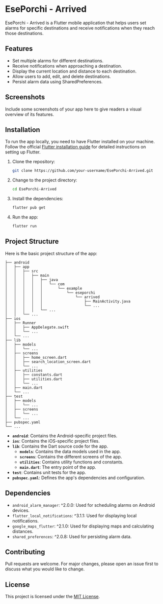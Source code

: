 # EsePorchi - Arrived

EsePorchi - Arrived is a Flutter mobile application that helps users set alarms for specific destinations and receive notifications when they reach those destinations.

## Features

- Set multiple alarms for different destinations.
- Receive notifications when approaching a destination.
- Display the current location and distance to each destination.
- Allow users to add, edit, and delete destinations.
- Persist alarm data using SharedPreferences.

## Screenshots

Include some screenshots of your app here to give readers a visual overview of its features.

## Installation

To run the app locally, you need to have Flutter installed on your machine. Follow the official [Flutter installation guide](https://flutter.dev/docs/get-started/install) for detailed instructions on setting up Flutter.

1. Clone the repository:

   ```bash
   git clone https://github.com/your-username/EsePorchi-Arrived.git
   ```

2. Change to the project directory:

   ```bash
   cd EsePorchi-Arrived
   ```

3. Install the dependencies:

   ```bash
   flutter pub get
   ```

4. Run the app:

   ```bash
   flutter run
   ```

## Project Structure

Here is the basic project structure of the app:

```
├── android
│   ├── app
│   │   ├── src
│   │   │   ├── main
│   │   │   │   ├── java
│   │   │   │   │   └── com
│   │   │   │   │       └── example
│   │   │   │   │           └── eseporchi
│   │   │   │   │               └── arrived
│   │   │   │   │                   ├── MainActivity.java
│   │   │   │   │                   └── ...
│   │   │   │   └── ...
│   │   └── ...
├── ios
│   ├── Runner
│   │   ├── AppDelegate.swift
│   │   └── ...
│   └── ...
├── lib
│   ├── models
│   │   └── ...
│   ├── screens
│   │   ├── home_screen.dart
│   │   ├── search_location_screen.dart
│   │   └── ...
│   ├── utilities
│   │   ├── constants.dart
│   │   ├── utilities.dart
│   │   └── ...
│   ├── main.dart
│   └── ...
├── test
│   ├── models
│   │   └── ...
│   ├── screens
│   │   └── ...
│   └── ...
├── pubspec.yaml
└── ...
```

- **`android`**: Contains the Android-specific project files.
- **`ios`**: Contains the iOS-specific project files.
- **`lib`**: Contains the Dart source code for the app.
  - **`models`**: Contains the data models used in the app.
  - **`screens`**: Contains the different screens of the app.
  - **`utilities`**: Contains utility functions and constants.
  - **`main.dart`**: The entry point of the app.
- **`test`**: Contains unit tests for the app.
- **`pubspec.yaml`**: Defines the app's dependencies and configuration.

## Dependencies

- `android_alarm_manager`: ^2.0.0: Used for scheduling alarms on Android devices.
- `flutter_local_notifications`: ^3.1.1: Used for displaying local notifications.
- `google_maps_flutter`: ^2.1.0: Used for displaying maps and calculating distances.
- `shared_preferences`: ^2.0.8: Used for persisting alarm data.

## Contributing

Pull requests are welcome. For major changes, please open an issue first to discuss what you would like to change.

## License

This project is licensed under the [MIT License](LICENSE).
